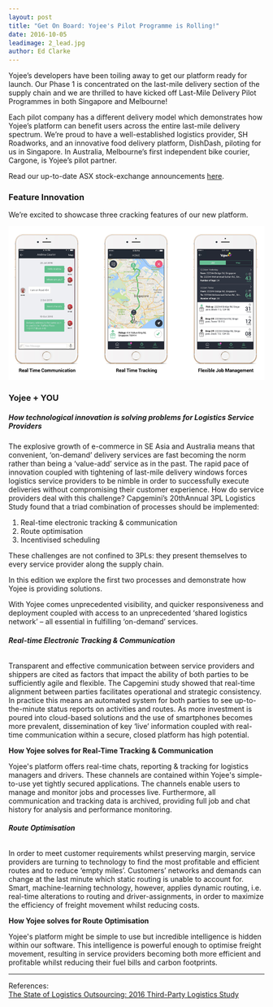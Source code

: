```yaml
---
layout: post
title: "Get On Board: Yojee's Pilot Programme is Rolling!"
date: 2016-10-05
leadimage: 2_lead.jpg
author: Ed Clarke
---
```


Yojee’s developers have been toiling away to get our platform ready for launch. Our Phase 1 is concentrated on the last-mile delivery section of the supply chain and we are thrilled to have kicked off Last-Mile Delivery Pilot Programmes in both Singapore and Melbourne!  

Each pilot company has a different delivery model which demonstrates how Yojee’s platform can benefit users across the entire last-mile delivery spectrum. We’re proud to have a well-established logistics provider, SH Roadworks, and an innovative food delivery platform, DishDash, piloting for us in Singapore. In Australia, Melbourne’s first independent bike courier, Cargone, is Yojee’s pilot partner.  

Read our up-to-date ASX stock-exchange announcements [here](http://sendyojee.com/announcements.html).  

### **Feature Innovation**  

We’re excited to showcase three cracking features of our new platform.  

![Platform Features](/uploads/2_img.png)

### **Yojee + YOU**  

##### How technological innovation is solving problems for Logistics Service Providers  

The explosive growth of e-commerce in SE Asia and Australia means that convenient, ‘on-demand’ delivery services are fast becoming the norm rather than being a ‘value-add’ service as in the past. The rapid pace of innovation coupled with tightening of last-mile delivery windows forces logistics service providers to be nimble in order to successfully execute deliveries without compromising their customer experience. How do service providers deal with this challenge? Capgemini’s 20thAnnual 3PL Logistics Study found that a triad combination of processes should be implemented:  

1. Real-time electronic tracking & communication
2. Route optimisation
3. Incentivised scheduling  

These challenges are not confined to 3PLs: they present themselves to every service provider along the supply chain.  

In this edition we explore the first two processes and demonstrate how Yojee is providing solutions.  

With Yojee comes unprecedented visibility, and quicker responsiveness and deployment coupled with access to an unprecedented ‘shared logistics network’ – all essential in fulfilling ‘on-demand’ services.  

###### **Real-time Electronic Tracking & Communication**  

Transparent and effective communication between service providers and shippers are cited as factors that impact the ability of both parties to be sufficiently agile and flexible. The Capgemini study showed that real-time alignment between parties facilitates operational and strategic consistency.  In practice this means an automated system for both parties to see up-to-the-minute status reports on activities and routes. As more investment is poured into cloud-based solutions and the use of smartphones becomes more prevalent, dissemination of key ‘live’ information coupled with real-time communication within a secure, closed platform has high potential.  

**How Yojee solves for Real-Time Tracking & Communication**  

Yojee's platform offers real-time chats, reporting & tracking for logistics managers and drivers. These channels are contained within Yojee's simple-to-use yet tightly secured applications. The channels enable users to manage and monitor jobs and processes live. Furthermore, all communication and tracking data is archived, providing full job and chat history for analysis and performance monitoring.  

###### **Route Optimisation**  

In order to meet customer requirements whilst preserving margin, service providers are turning to technology to find the most profitable and efficient routes and to reduce ‘empty miles’. Customers’ networks and demands can change at the last minute which static routing is unable to account for. Smart, machine-learning technology, however, applies dynamic routing, i.e. real-time alterations to routing and driver-assignments, in order to maximize the efficiency of freight movement whilst reducing costs.  

**How Yojee solves for Route Optimisation**  

Yojee's platform might be simple to use but incredible intelligence is hidden within our software. This intelligence is powerful enough to optimise freight movement, resulting in service providers becoming both more efficient and profitable whilst reducing their fuel bills and carbon footprints.  

-------------

References:  
[The State of Logistics Outsourcing: 2016 Third-Party Logistics Study](http://www.3plstudy.com/media/downloads/2015/09/3pl_report-final_reduced_size.pdf)